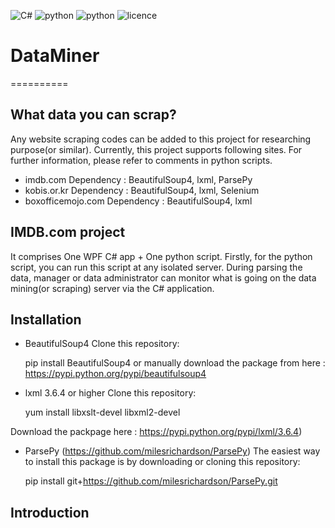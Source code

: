 ![C#](https://img.shields.io/badge/C%23-.net4.5-blue.svg)
![python](https://img.shields.io/badge/python-2.x-blue.svg)
![python](https://img.shields.io/badge/python-3.x-blue.svg)
![licence](https://img.shields.io/badge/License-Apache2.0-green.svg)

# DataMiner
==========

What data you can scrap?
------------
Any website scraping codes can be added to this project for researching purpose(or similar). 
Currently, this project supports following sites. For further information, please refer to comments in python scripts.
* imdb.com
Dependency : BeautifulSoup4, lxml, ParsePy
* kobis.or.kr
Dependency : BeautifulSoup4, lxml, Selenium
* boxofficemojo.com
Dependency : BeautifulSoup4, lxml

IMDB.com project
------------
It comprises One WPF C# app + One python script.
Firstly, for the python script, you can run this script at any isolated server.
During parsing the data, manager or data administrator can monitor what is going on the data mining(or scraping) server via the C# application.

Installation
------------
* BeautifulSoup4
Clone this repository:

    pip install BeautifulSoup4
or manually download the package from here : 
https://pypi.python.org/pypi/beautifulsoup4

* lxml 3.6.4 or higher
Clone this repository:

    yum install libxslt-devel libxml2-devel
    
Download the packpage here : 
    https://pypi.python.org/pypi/lxml/3.6.4)

* ParsePy (https://github.com/milesrichardson/ParsePy)
The easiest way to install this package is by downloading or
cloning this repository:

    pip install git+https://github.com/milesrichardson/ParsePy.git
    
Introduction
------------

